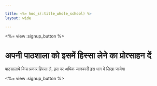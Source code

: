 ```yaml
---

title: <%= hoc_s(:title_whole_school) %>
layout: wide

---
```


<%= view :signup_button %>

# अपनी पाठशाला को इसमें हिस्सा लेने का प्रोत्साहन दें

पाठसालाये किस प्रकार हिस्सा ले, इस पर अधिक जानकारी इस भाग में लिखा जायेगा

<%= view :signup_button %>